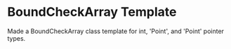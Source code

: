 # BoundCheckArray Template

Made a BoundCheckArray class template for int, 'Point', and 'Point' pointer types.
